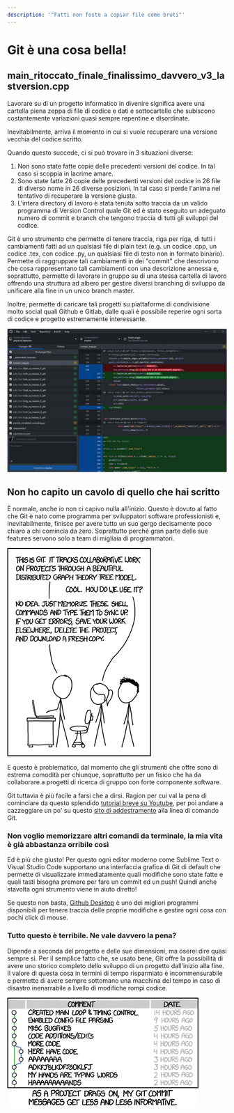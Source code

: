 ```yaml
---
description: '"Fatti non foste a copiar file come bruti"'
---
```


# Git è una cosa bella!

## main\_ritoccato\_finale\_finalissimo\_davvero\_v3\_lastversion.cpp

Lavorare su di un progetto informatico in divenire significa avere una cartella piena zeppa di file di codice e dati e sottocartelle che subiscono costantemente variazioni quasi sempre repentine e disordinate.

Inevitabilmente, arriva il momento in cui si vuole recuperare una versione vecchia del codice scritto.

Quando questo succede, ci si può trovare in 3 situazioni diverse:

1. Non sono state fatte copie delle precedenti versioni del codice. In tal caso si scoppia in lacrime amare.
2. Sono state fatte 26 copie delle precedenti versioni del codice in 26 file di diverso nome in 26 diverse posizioni. In tal caso si perde l'anima nel tentativo di recuperare la versione giusta.
3. L'intera directory di lavoro è stata tenuta sotto traccia da un valido programma di Version Control quale Git ed è stato eseguito un adeguato numero di commit e branch che tengono traccia di tutti gli sviluppi del codice.

Git è uno strumento che permette di tenere traccia, riga per riga, di tutti i cambiamenti fatti ad un qualsiasi file di plain text \(e.g. un codice .cpp, un codice .tex, con codice .py, un qualsiasi file di testo non in formato binario\). Permette di raggruppare tali cambiamenti in dei "commit" che descrivono che cosa rappresentano tali cambiamenti con una descrizione annessa e, soprattutto, permette di lavorare in gruppo su di una stessa cartella di lavoro offrendo una struttura ad albero per gestire diversi branching di sviluppo da unificare alla fine in un unico branch master.

Inoltre, permette di caricare tali progetti su piattaforme di condivisione molto social quali Github e Gitlab, dalle quali è possibile reperire ogni sorta di codice e progetto estremamente interessante.

![Github Desktop offre un&apos;ottima interfaccia grafica per visualizzare le modifiche al proprio codice con git.](.gitbook/assets/annotazione-2019-01-07-171256.jpg)

##  Non ho capito un cavolo di quello che hai scritto

È normale, anche io non ci capivo nulla all'inizio. Questo è dovuto al fatto che Git è nato come programma per sviluppatori software professionisti e, inevitabilmente, finisce per avere tutto un suo gergo decisamente poco chiaro a chi comincia da zero. Soprattutto perché gran parte delle sue features servono solo a team di migliaia di programmatori.

![Mandatory xkcd comic](.gitbook/assets/git.png)

E questo è problematico, dal momento che gli strumenti che offre sono di estrema comodità per chiunque, soprattutto per un fisico che ha da collaborare a progetti di ricerca di gruppo con forte componente software.

Git tuttavia è più facile a farsi che a dirsi. Ragion per cui val la pena di cominciare da questo splendido [tutorial breve su Youtube](https://www.youtube.com/watch?v=Y9XZQO1n_7c), per poi andare a cazzeggiare un po' su questo [sito di addestramento](https://learngitbranching.js.org/) alla linea di comando Git.

### Non voglio memorizzare altri comandi da terminale, la mia vita è già abbastanza orribile così

Ed è più che giusto! Per questo ogni editor moderno come Sublime Text o Visual Studio Code supportano una interfaccia grafica di Git di default che permette di visualizzare immediatamente quali modifiche sono state fatte e quali tasti bisogna premere per fare un commit ed un push! Quindi anche stavolta ogni strumento viene in aiuto diretto!

Se questo non basta, [Github Desktop](https://desktop.github.com/) è uno dei migliori programmi disponibili per tenere traccia delle proprie modifiche e gestire ogni cosa con pochi click di mouse.

### Tutto questo è terribile. Ne vale davvero la pena?

Dipende a seconda del progetto e delle sue dimensioni, ma oserei dire quasi sempre sì. Per il semplice fatto che, se usato bene, Git offre la possibilità di avere uno storico completo dello sviluppo di un progetto dall'inizio alla fine. Il valore di questa cosa in termini di tempo risparmiato è incommensurabile e permette di avere sempre sottomano una macchina del tempo in caso di disastro inenarrabile a livello di modifiche rompi codice.

![Mandatory xkcd comic 2](.gitbook/assets/git_commit.png)

### 

